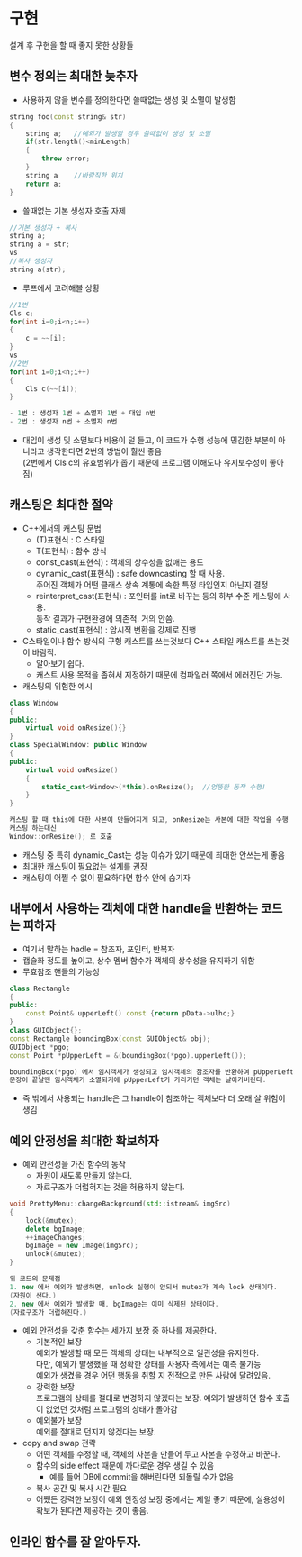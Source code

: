 # 구현   
설계 후 구현을 할 때 좋지 못한 상황들
## 변수 정의는 최대한 늦추자
- 사용하지 않을 변수를 정의한다면 쓸때없는 생성 및 소멸이 발생함
```C++
string foo(const string& str)
{
    string a;   //예외가 발생할 경우 쓸때없이 생성 및 소멸
    if(str.length()<minLength)
    {
        throw error;
    }
    string a    //바람직한 위치
    return a;
}
```
- 쓸때없는 기본 생성자 호출 자제  
```C++
//기본 생성자 + 복사
string a;
string a = str;
vs
//복사 생성자
string a(str);
```
- 루프에서 고려해볼 상황
```C++
//1번
Cls c;
for(int i=0;i<n;i++)
{
    c = ~~[i];
}
vs
//2번
for(int i=0;i<n;i++)
{
    Cls c(~~[i]);
}

- 1번 : 생성자 1번 + 소멸자 1번 + 대입 n번
- 2번 : 생성자 n번 + 소멸자 n번
```   
- 대입이 생성 및 소멸보다 비용이 덜 들고, 이 코드가 수행 성능에 민감한 부분이 아니라고 생각한다면 2번의 방법이 훨씬 좋음  
(2번에서 Cls c의 유효범위가 좁기 때문에 프로그램 이해도나 유지보수성이 좋아짐)
## 캐스팅은 최대한 절약
- C++에서의 캐스팅 문법
    - (T)표현식 : C 스타일 
    - T(표현식) : 함수 방식
    - const_cast<T>(표현식) : 객체의 상수성을 없애는 용도
    - dynamic_cast<T>(표현식) : safe downcasting 할 때 사용.  
    주어진 객체가 어떤 클래스 상속 계통에 속한 특정 타입인지 아닌지 결정
    - reinterpret_cast<T>(표현식) : 포인터를 int로 바꾸는 등의 하부 수준 캐스팅에 사용.  
    동작 결과가 구현환경에 의존적. 거의 안씀.
    - static_cast<T>(표현식) : 암시적 변환을 강제로 진행 
- C스타일이나 함수 방식의 구형 캐스트를 쓰는것보다 C++ 스타일 캐스트를 쓰는것이 바람직.
    - 알아보기 쉽다.
    - 캐스트 사용 목적을 좁혀서 지정하기 때문에 컴파일러 쪽에서 에러진단 가능.
- 캐스팅의 위험한 예시
```C++
class Window
{
public:
    virtual void onResize(){}
}
class SpecialWindow: public Window
{
public:
    virtual void onResize()
    {
        static_cast<Window>(*this).onResize();  //엉뚱한 동작 수행!
    }
}

캐스팅 할 때 this에 대한 사본이 만들어지게 되고, onResize는 사본에 대한 작업을 수행
캐스팅 하는대신
Window::onResize(); 로 호출
```
- 캐스팅 중 특히 dynamic_Cast는 성능 이슈가 있기 때문에 최대한 안쓰는게 좋음
- 최대한 캐스팅이 필요없는 설계를 권장
- 캐스팅이 어쩔 수 없이 필요하다면 함수 안에 숨기자
## 내부에서 사용하는 객체에 대한 handle을 반환하는 코드는 피하자
- 여기서 말하는 hadle = 참조자, 포인터, 반복자
- 캡슐화 정도를 높이고, 상수 멤버 함수가 객체의 상수성을 유지하기 위함
- 무효참조 핸들의 가능성
```C++
class Rectangle
{
public:
    const Point& upperLeft() const {return pData->ulhc;}
}
class GUIObject{};
const Rectangle boundingBox(const GUIObject& obj);
GUIObject *pgo;
const Point *pUpperLeft = &(boundingBox(*pgo).upperLeft());

boundingBox(*pgo) 에서 임시객체가 생성되고 임시객체의 참조자를 반환하여 pUpperLeft로 넘긴다.
문장이 끝날땐 임시객체가 소멸되기에 pUpperLeft가 가리키던 객체는 날아가버린다.
```
- 즉 밖에서 사용되는 handle은 그 handle이 참조하는 객체보다 더 오래 살 위험이 생김
## 예외 안정성을 최대한 확보하자
- 예외 안전성을 가진 함수의 동작
    - 자원이 새도록 만들지 않는다.
    - 자료구조가 더럽혀지는 것을 허용하지 않는다.
```C++
void PrettyMenu::changeBackground(std::istream& imgSrc)
{
    lock(&mutex);
    delete bgImage;
    ++imageChanges;
    bgImage = new Image(imgSrc);
    unlock(&mutex);
}

위 코드의 문제점
1. new 에서 예외가 발생하면, unlock 실행이 안되서 mutex가 계속 lock 상태이다.
(자원이 샌다.)
2. new 에서 예외가 발생할 때, bgImage는 이미 삭제된 상태이다.
(자료구조가 더럽혀진다.)
```
- 예외 안전성을 갖춘 함수는 세가지 보장 중 하나를 제공한다.
    - 기본적인 보장  
    예외가 발생할 때 모든 객체의 상태는 내부적으로 일관성을 유지한다.   
    다만, 예외가 발생했을 때 정확한 상태를 사용자 측에서는 예측 불가능  
    예외가 생겼을 경우 어떤 행동을 취할 지 전적으로 만든 사람에 달려있음.
    - 강력한 보장  
    프로그램의 상태를 절대로 변경하지 않겠다는 보장.
    예외가 발생하면 함수 호출이 없었던 것처럼 프로그램의 상태가 돌아감
    - 예외불가 보장  
    예외를 절대로 던지지 않겠다는 보장.
- copy and swap 전략
    - 어떤 객체를 수정할 때, 객체의 사본을 만들어 두고 사본을 수정하고 바꾼다.
    - 함수의 side effect 때문에 까다로운 경우 생길 수 있음
        - 예를 들어 DB에 commit을 해버린다면 되돌릴 수가 없음
    - 복사 공간 및 복사 시간 필요
    - 어쨌든 강력한 보장이 예외 안정성 보장 중에서는 제일 좋기 때문에, 실용성이 확보가 된다면 제공하는 것이 좋음.
## 인라인 함수를 잘 알아두자.

